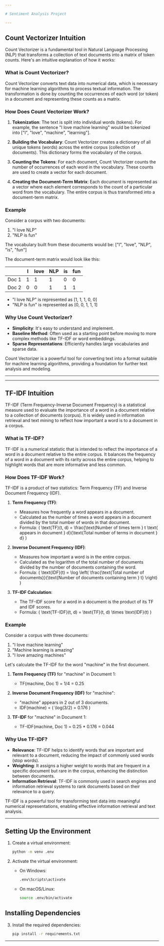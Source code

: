 ```yaml
---

# Sentiment Analysis Project

---
```


## Count Vectorizer Intuition

Count Vectorizer is a fundamental tool in Natural Language Processing (NLP) that transforms a collection of text documents into a matrix of token counts. Here's an intuitive explanation of how it works:

### What is Count Vectorizer?

Count Vectorizer converts text data into numerical data, which is necessary for machine learning algorithms to process textual information. The transformation is done by counting the occurrences of each word (or token) in a document and representing these counts as a matrix.

### How Does Count Vectorizer Work?

1. **Tokenization**: The text is split into individual words (tokens). For example, the sentence "I love machine learning" would be tokenized into ["I", "love", "machine", "learning"].

2. **Building the Vocabulary**: Count Vectorizer creates a dictionary of all unique tokens (words) across the entire corpus (collection of documents). This dictionary forms the vocabulary of the corpus.

3. **Counting the Tokens**: For each document, Count Vectorizer counts the number of occurrences of each word in the vocabulary. These counts are used to create a vector for each document.

4. **Creating the Document-Term Matrix**: Each document is represented as a vector where each element corresponds to the count of a particular word from the vocabulary. The entire corpus is thus transformed into a document-term matrix.

### Example

Consider a corpus with two documents:
1. "I love NLP"
2. "NLP is fun"

The vocabulary built from these documents would be:
["I", "love", "NLP", "is", "fun"]

The document-term matrix would look like this:

|         | I | love | NLP | is | fun |
|---------|---|------|-----|----|-----|
| Doc 1   | 1 | 1    | 1   | 0  | 0   |
| Doc 2   | 0 | 0    | 1   | 1  | 1   |

- "I love NLP" is represented as [1, 1, 1, 0, 0]
- "NLP is fun" is represented as [0, 0, 1, 1, 1]

### Why Use Count Vectorizer?

- **Simplicity**: It's easy to understand and implement.
- **Baseline Method**: Often used as a starting point before moving to more complex methods like TF-IDF or word embeddings.
- **Sparse Representations**: Efficiently handles large vocabularies and sparse data.

Count Vectorizer is a powerful tool for converting text into a format suitable for machine learning algorithms, providing a foundation for further text analysis and modeling.

---


---

## TF-IDF Intuition

TF-IDF (Term Frequency-Inverse Document Frequency) is a statistical measure used to evaluate the importance of a word in a document relative to a collection of documents (corpus). It is widely used in information retrieval and text mining to reflect how important a word is to a document in a corpus.

### What is TF-IDF?

TF-IDF is a numerical statistic that is intended to reflect the importance of a word in a document relative to the entire corpus. It balances the frequency of a word in a document with its rarity across the entire corpus, helping to highlight words that are more informative and less common.

### How Does TF-IDF Work?

TF-IDF is a product of two statistics: Term Frequency (TF) and Inverse Document Frequency (IDF).

1. **Term Frequency (TF)**:
    - Measures how frequently a word appears in a document.
    - Calculated as the number of times a word appears in a document divided by the total number of words in that document.
    - Formula: \( \text{TF}(t, d) = \frac{\text{Number of times term } t \text{ appears in document } d}{\text{Total number of terms in document } d} \)

2. **Inverse Document Frequency (IDF)**:
    - Measures how important a word is in the entire corpus.
    - Calculated as the logarithm of the total number of documents divided by the number of documents containing the word.
    - Formula: \( \text{IDF}(t) = \log \left( \frac{\text{Total number of documents}}{\text{Number of documents containing term } t} \right) \)

3. **TF-IDF Calculation**:
    - The TF-IDF score for a word in a document is the product of its TF and IDF scores.
    - Formula: \( \text{TF-IDF}(t, d) = \text{TF}(t, d) \times \text{IDF}(t) \)

### Example

Consider a corpus with three documents:
1. "I love machine learning"
2. "Machine learning is amazing"
3. "I love amazing machines"

Let's calculate the TF-IDF for the word "machine" in the first document.

1. **Term Frequency (TF)** for "machine" in Document 1:
    - TF(machine, Doc 1) = 1/4 = 0.25

2. **Inverse Document Frequency (IDF)** for "machine":
    - "machine" appears in 2 out of 3 documents.
    - IDF(machine) = \( \log(3/2) = 0.176 \)

3. **TF-IDF** for "machine" in Document 1:
    - TF-IDF(machine, Doc 1) = 0.25 * 0.176 = 0.044

### Why Use TF-IDF?

- **Relevance**: TF-IDF helps to identify words that are important and relevant to a document, reducing the impact of commonly used words (stop words).
- **Weighting**: It assigns a higher weight to words that are frequent in a specific document but rare in the corpus, enhancing the distinction between documents.
- **Information Retrieval**: TF-IDF is commonly used in search engines and information retrieval systems to rank documents based on their relevance to a query.

TF-IDF is a powerful tool for transforming text data into meaningful numerical representations, enabling effective information retrieval and text analysis.

---


## Setting Up the Environment

1. Create a virtual environment:
    ```bash
    python -m venv .env
    ```

2. Activate the virtual environment:
    - On Windows:
        ```bash
        .env\Scripts\activate
        ```
    - On macOS/Linux:
        ```bash
        source .env/bin/activate
        ```

## Installing Dependencies

3. Install the required dependencies:
    ```bash
    pip install -r requirements.txt
    ```

---

